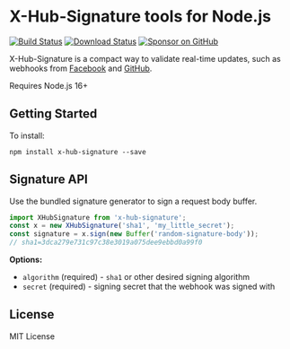 # X-Hub-Signature tools for Node.js

[![Build Status](https://travis-ci.com/compwright/x-hub-signature.svg?branch=master)](https://travis-ci.com/compwright/x-hub-signature)
[![Download Status](https://img.shields.io/npm/dm/x-hub-signature.svg?style=flat-square)](https://www.npmjs.com/package/x-hub-signature)
[![Sponsor on GitHub](https://img.shields.io/static/v1?label=Sponsor&message=❤&logo=GitHub&link=https://github.com/sponsors/compwright)](https://github.com/sponsors/compwright)

X-Hub-Signature is a compact way to validate real-time updates, such as webhooks from [Facebook](https://developers.facebook.com/docs/graph-api/webhooks/) and [GitHub](https://developer.github.com/webhooks/securing/).

Requires Node.js 16+

## Getting Started

To install:

```shell
npm install x-hub-signature --save
```

## Signature API

Use the bundled signature generator to sign a request body buffer.

```javascript
import XHubSignature from 'x-hub-signature';
const x = new XHubSignature('sha1', 'my_little_secret');
const signature = x.sign(new Buffer('random-signature-body'));
// sha1=3dca279e731c97c38e3019a075dee9ebbd0a99f0
```

**Options:**

* `algorithm` (required) - `sha1` or other desired signing algorithm
* `secret` (required) - signing secret that the webhook was signed with

## License

MIT License
